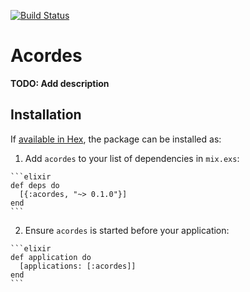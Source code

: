 [![Build Status](https://travis-ci.org/nicanor/acordes.svg?branch=master)](https://travis-ci.org/nicanor/acordes)

# Acordes

**TODO: Add description**

## Installation

If [available in Hex](https://hex.pm/docs/publish), the package can be installed as:

  1. Add `acordes` to your list of dependencies in `mix.exs`:

    ```elixir
    def deps do
      [{:acordes, "~> 0.1.0"}]
    end
    ```

  2. Ensure `acordes` is started before your application:

    ```elixir
    def application do
      [applications: [:acordes]]
    end
    ```

